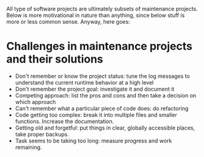 All type of software projects are ultimately subsets of maintenance projects.
Below is more motivational in nature than anything, since below stuff is more or less common sense.
Anyway, here goes:

# Challenges in maintenance projects and their solutions
- Don't remember or know the project status: tune the log messages to understand the current runtime behavior at a high level 
- Don't remember the project goal: investigate it and document it
- Competing approach: list the pros and cons and then take a decision on which approach
- Can't remember what a particular piece of code does: do refactoring
- Code getting too complex: break it into multiple files and smaller functions. Increase the documentation.
- Getting old and forgetful: put things in clear, globally accessible places, take proper backups.
- Task seems to be taking too long: measure progress and work remaining.
